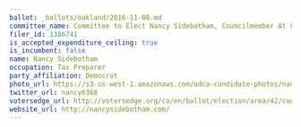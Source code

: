 ```yaml
---
ballot: _ballots/oakland/2016-11-08.md
committee_name: Committee to Elect Nancy Sidebotham, Councilmember At Large, 2016
filer_id: 1386741
is_accepted_expenditure_ceiling: true
is_incumbent: false
name: Nancy Sidebotham
occupation: Tax Preparer
party_affiliation: Democrat
photo_url: https://s3-us-west-1.amazonaws.com/odca-candidate-photos/nancy-sidebotham2.png
twitter_url: nancy6368
votersedge_url: http://votersedge.org/ca/en/ballot/election/area/42/contests/contest/13234/candidate/130754?&county=Alameda%20County&election_authority_id=1
website_url: http://nancysidebotham.com/
---
```

